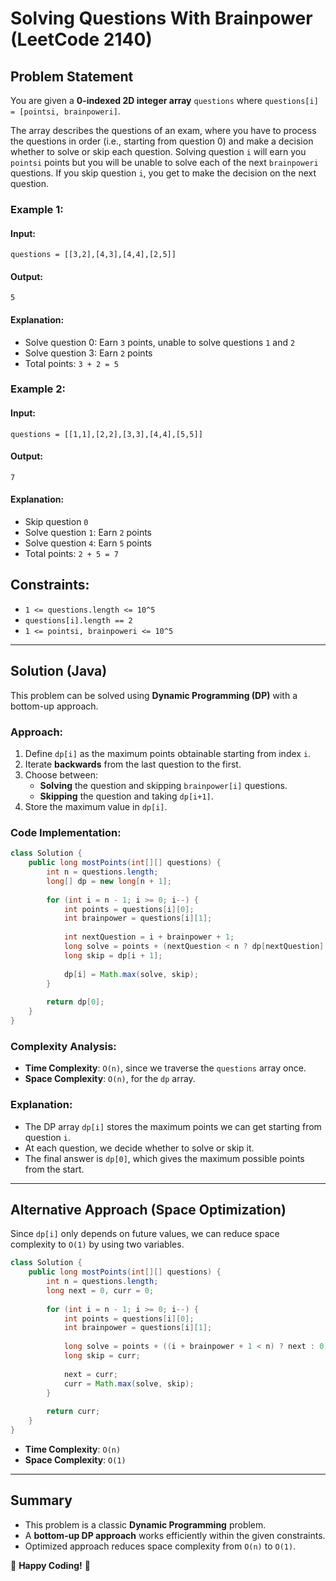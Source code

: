 # Solving Questions With Brainpower (LeetCode 2140)

## Problem Statement
You are given a **0-indexed 2D integer array** `questions` where `questions[i] = [pointsi, brainpoweri]`.

The array describes the questions of an exam, where you have to process the questions in order (i.e., starting from question 0) and make a decision whether to solve or skip each question. Solving question `i` will earn you `pointsi` points but you will be unable to solve each of the next `brainpoweri` questions. If you skip question `i`, you get to make the decision on the next question.

### Example 1:
#### Input:
```plaintext
questions = [[3,2],[4,3],[4,4],[2,5]]
```
#### Output:
```plaintext
5
```
#### Explanation:
- Solve question 0: Earn `3` points, unable to solve questions `1` and `2`
- Solve question 3: Earn `2` points
- Total points: `3 + 2 = 5`

### Example 2:
#### Input:
```plaintext
questions = [[1,1],[2,2],[3,3],[4,4],[5,5]]
```
#### Output:
```plaintext
7
```
#### Explanation:
- Skip question `0`
- Solve question `1`: Earn `2` points
- Solve question `4`: Earn `5` points
- Total points: `2 + 5 = 7`

## Constraints:
- `1 <= questions.length <= 10^5`
- `questions[i].length == 2`
- `1 <= pointsi, brainpoweri <= 10^5`

---

## Solution (Java)
This problem can be solved using **Dynamic Programming (DP)** with a bottom-up approach.

### Approach:
1. Define `dp[i]` as the maximum points obtainable starting from index `i`.
2. Iterate **backwards** from the last question to the first.
3. Choose between:
   - **Solving** the question and skipping `brainpower[i]` questions.
   - **Skipping** the question and taking `dp[i+1]`.
4. Store the maximum value in `dp[i]`.

### Code Implementation:
```java
class Solution {
    public long mostPoints(int[][] questions) {
        int n = questions.length;
        long[] dp = new long[n + 1];
        
        for (int i = n - 1; i >= 0; i--) {
            int points = questions[i][0];
            int brainpower = questions[i][1];
            
            int nextQuestion = i + brainpower + 1;
            long solve = points + (nextQuestion < n ? dp[nextQuestion] : 0);
            long skip = dp[i + 1];
            
            dp[i] = Math.max(solve, skip);
        }
        
        return dp[0];
    }
}
```

### Complexity Analysis:
- **Time Complexity**: `O(n)`, since we traverse the `questions` array once.
- **Space Complexity**: `O(n)`, for the `dp` array.

### Explanation:
- The DP array `dp[i]` stores the maximum points we can get starting from question `i`.
- At each question, we decide whether to solve or skip it.
- The final answer is `dp[0]`, which gives the maximum possible points from the start.

---

## Alternative Approach (Space Optimization)
Since `dp[i]` only depends on future values, we can reduce space complexity to `O(1)` by using two variables.
```java
class Solution {
    public long mostPoints(int[][] questions) {
        int n = questions.length;
        long next = 0, curr = 0;
        
        for (int i = n - 1; i >= 0; i--) {
            int points = questions[i][0];
            int brainpower = questions[i][1];
            
            long solve = points + ((i + brainpower + 1 < n) ? next : 0);
            long skip = curr;
            
            next = curr;
            curr = Math.max(solve, skip);
        }
        
        return curr;
    }
}
```

- **Time Complexity**: `O(n)`
- **Space Complexity**: `O(1)`

---

## Summary
- This problem is a classic **Dynamic Programming** problem.
- A **bottom-up DP approach** works efficiently within the given constraints.
- Optimized approach reduces space complexity from `O(n)` to `O(1)`.

🚀 **Happy Coding!** 🎯

